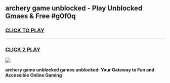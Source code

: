 
## archery game unblocked - Play Unblocked Gmaes & Free #g0f0q
<h3>
<a href="https://news.freeplayer.one?title=archery_game_unblocked&ref=03M">CLICK TO PLAY</a></h3>
<hr>

<h3>
<a href="https://news.freeplayer.one?title=archery_game_unblocked&ref=03M">CLICK 2 PLAY</a>
  
</h3>

<a href="https://news.freeplayer.one?title=archery_game_unblocked&ref=03M"><img src="https://clearcache.store/games.png"></a>


**archery game unblocked games unblocked: Your Gateway to Fun and Accessible Online Gaming**
